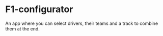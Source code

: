 # F1-configurator
An app where you can select drivers, their teams and a track to combine them at the end.

